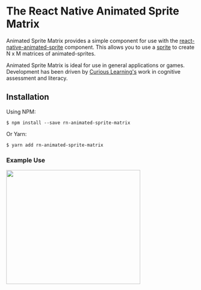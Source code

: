 # The React Native Animated Sprite Matrix

Animated Sprite Matrix provides a simple component for use with the 
[react-native-animated-sprite](https://www.npmjs.com/package/react-native-animated-sprite) component. This allows you to use a [sprite](https://github.com/micahrye/rn-animated-sprite-matrix/tree/master/example/app/matrix/sprites/monster) to create N x M matrices of animated-sprites.  

Animated Sprite Matrix is ideal for use in general applications or games. Development has been driven by [Curious Learning's](http://www.curiouslearning.org/) work in cognitive assessment and literacy.

## Installation
Using NPM: 
```
$ npm install --save rn-animated-sprite-matrix
```
Or Yarn:
```
$ yarn add rn-animated-sprite-matrix
```

### Example Use
<img src="https://raw.githubusercontent.com/micahrye/rn-animated-sprite-matrix/master/example/app/monsterMatrix.gif" width="356" height="302">
